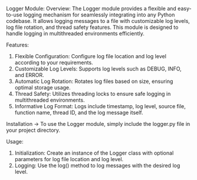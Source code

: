 Logger Module:
    Overview:
        The Logger module provides a flexible and easy-to-use logging mechanism for seamlessly integrating into any Python codebase. It allows logging messages to a file with customizable log levels, log file rotation, and thread safety features. This module is designed to handle logging in multithreaded environments efficiently.



Features:
1. Flexible Configuration: Configure log file location and log level according to your requirements.
2. Customizable Log Levels: Supports log levels such as DEBUG, INFO, and ERROR.
3. Automatic Log Rotation: Rotates log files based on size, ensuring optimal storage usage.
4. Thread Safety: Utilizes threading locks to ensure safe logging in multithreaded environments.
5. Informative Log Format: Logs include timestamp, log level, source file, function name, thread ID, and the log message itself.

Installation -> 
To use the Logger module, simply include the logger.py file in your project directory.

Usage: 
1. Initialization: Create an instance of the Logger class with optional parameters for log file location and log level.
    <!-- from logger import Logger
    logger = Logger(log_file='log.txt', log_level='INFO') -->
2. Logging: Use the log() method to log messages with the desired log level.
    <!-- logger.log("This is an info message", level='INFO')
    logger.log("This is a debug message", level='DEBUG')
    logger.log("This is an error message", level='ERROR') ->
3. Log Rotation: Log files are automatically rotated after reaching a specified size limit.

Example: 
    <!-- Refer to test.py for an example usage and test cases demonstrating the functionality of the Logger module. --


How to Test:
    To run the test cases, execute the test_logger() function in test.py. Ensure that the necessary permissions are granted for file operations.
    <!-- Python Test.py -->